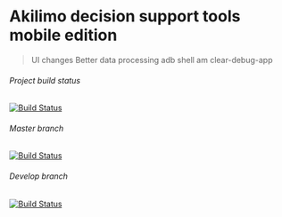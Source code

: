 # Akilimo decision support tools mobile edition
> UI changes
> Better data processing
> adb shell am clear-debug-app

###### Project build status
[![Build Status](http://akilimo.org:8080/buildStatus/icon?job=akilimo%2Fmaster)](http://akilimo.org:8080/job/akilimo-mobile/job/master/)

###### Master branch
[![Build Status](http://akilimo.org:8080/buildStatus/icon?job=akilimo%2Fmaster)](http://akilimo.org:8080/job/akilimo-mobile/job/master/)

###### Develop branch
[![Build Status](http://akilimo.org:8080/buildStatus/icon?job=akilimo%2Fdevelop)](http://akilimo.org:8080/job/akilimo-mobile/job/develop/)

